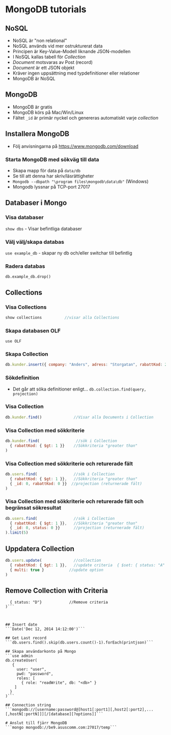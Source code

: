 # MongoDB tutorials

## NoSQL 
* NoSQL är "non relational"
* NoSQL används vid mer ostrukturerat data
* Principen är Key-Value-Modell liknande JSON-modellen
* I NoSQL kallas tabell för _Collection_
* _Document_ motsvaras av Post (record)
* _Document_ är ett JSON objekt
* Kräver ingen uppsättning med typdefinitioner eller relationer
* MongoDB är NoSQL

## MongoDB
* MongoDB är gratis
* MongoDB körs på Mac/Win/Linux
* Fältet ```_id``` är primär nyckel och genereras automatiskt varje _collection_

## Installera MongoDB
* Följ anvisningarna på https://www.mongodb.com/download

### Starta MongoDB med sökväg till data
* Skapa mapp för data på ```data/db```
* Se till att denna har skriv/läsrättigheter
* ```Mongodb --dbpath "\program files\mongodb\data\db"``` (Windows)
* Mongodb lyssnar på TCP-port 27017

## Databaser i Mongo

### Visa databaser
```show dbs``` - Visar befintliga databaser

### Välj välj/skapa databas
```use example_db``` - skapar ny db och/eller switchar till befintlig

### Radera databas
```db.example_db.drop()```


## Collections

### Visa Collections
```javascript
show collections          //visar alla Collections
```
### Skapa databasen OLF
```use OLF```

### Skapa Collection
```javascript
db.kunder.insert({ company: "Anders", adress: "Storgatan", rabattKod: 2 })
```

### Sökdefinition
* Det går att söka definitioner enligt...
```db.collection.find(query, projection)```

### Visa Collection
```javascript
db.kunder.find()              //Visar alla Documents i Collection
```

### Visa Collection med sökkriterie
```javascript
db.kunder.find(                //sök i Collection
  { rabattKod: { $gt: 1 }}    //Sökkriteria "greater than"
)
```

### Visa Collection med sökkriterie och returerade fält
```javascript
db.users.find(                //sök i Collection
  { rabattKod: { $gt: 1 }},   //Sökkriteria "greater than"
  { _id: 0, rabattKod: 0 }}  //projection (returnerade fält)
)
```

### Visa Collection med sökkriterie och returerade fält och begränsat sökresultat
```javascript
db.users.find(                //sök i Collection
  { rabattKod: { $gt: 1 }},   //Sökkriteria "greater than"
  { _id: 0, status: 0 }}      //projection (returnerade fält)
).limit(5)
```

## Uppdatera Collection
```javascript
db.users.update(              //collection
  { rabattKod: { $gt: 1 }},   //update criteria  { $set: { status: "A" }},   //update actio
  { multi: true }           //update option
)
```

## Remove Collection with Criteria
```db.users.remove(
  { status: "D"}            //Remove criteria
)```



## Insert date
```Date('Dec 12, 2014 14:12:00')```

## Get Last record
```db.users.find().skip(db.users.count()-1).forEach(printjson)```

## Skapa användarkonto på Mongo
```use admin
db.createUser(
   {
     user: "user",
     pwd: "password",
     roles: [
       { role: "readWrite", db: "<db>" }
    ]
  }
)```

## Connection string
```mongodb://[username:password@]host1[:port1][,host2[:port2],...[,hostN[:portN]]][/[database][?options]]```

# Anslut till fjärr MongoDB
```mongo mongodb://be9.asuscomm.com:27017/temp```